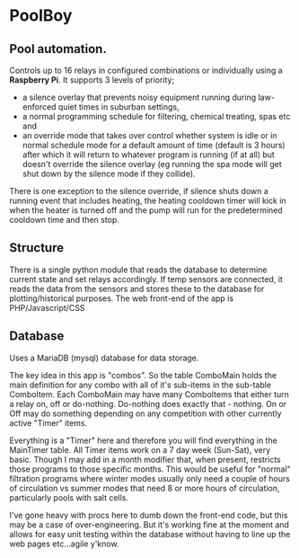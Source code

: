 # PoolBoy
## Pool automation.
Controls up to 16 relays in configured combinations or individually using a **Raspberry Pi**.
It supports 3 levels of priority; 
- a silence overlay that prevents noisy equipment running during law-enforced quiet times in suburban settings, 
- a normal programming schedule for filtering, chemical treating, spas etc and 
- an override mode that takes over control whether system is idle or in normal schedule mode for a default amount of time (default is 3 hours) after which it will return to whatever program is running (if at all) but doesn't override the silence overlay (eg running the spa mode will get shut down by the silence mode if they collide). 

There is one exception to the silence override, if silence shuts down a running event that includes heating, the heating cooldown timer will kick in when the heater is turned off and the pump will run for the predetermined cooldown time and then stop.

## Structure
There is a single python module that reads the database to determine current state and set relays accordingly. If temp sensors are connected, it reads the data from the sensors and stores these to the database for plotting/historical purposes.
The web front-end of the app is PHP/Javascript/CSS 

## Database
Uses a MariaDB (mysql) database for data storage.

The key idea in this app is "combos". So the table ComboMain holds the main definition for any combo with all of it's sub-items in the sub-table ComboItem. Each ComboMain may have many ComboItems that either turn a relay on, off or do-nothing. Do-nothing does exactly that - nothing. On or Off may do something depending on any competition with other currently active "Timer" items.

Everything is a "Timer" here and therefore you will find everything in the MainTimer table. All Timer items work on a 7 day week (Sun-Sat), very basic. Though I may add in a month modifier that, when present, restricts those programs to those specific months. This would be useful for "normal" filtration programs where winter modes usually only need a couple of hours of circulation vs summer modes that need 8 or more hours of circulation, particularly pools with salt cells.

I've gone heavy with procs here to dumb down the front-end code, but this may be a case of over-engineering. But it's working fine at the moment and allows for easy unit testing within the database without having to line up the web pages etc...agile y'know.
